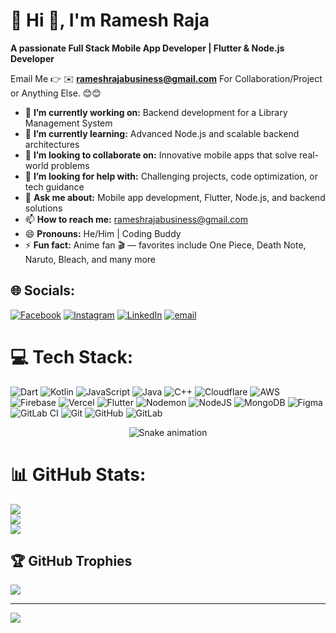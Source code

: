 # 💫 Hi 👋, I'm Ramesh Raja
**A passionate Full Stack Mobile App Developer | Flutter & Node.js Developer**

Email Me 👉 ✉️ **rameshrajabusiness@gmail.com** For Collaboration/Project or Anything Else. 😊😊

- 🔭 **I’m currently working on:** Backend development for a Library Management System
- 🌱 **I’m currently learning:** Advanced Node.js and scalable backend architectures
- 👯 **I’m looking to collaborate on:** Innovative mobile apps that solve real-world problems
- 🤔 **I’m looking for help with:** Challenging projects, code optimization, or tech guidance
- 💬 **Ask me about:** Mobile app development, Flutter, Node.js, and backend solutions
- 📫 **How to reach me:** rameshrajabusiness@gmail.com
- 😄 **Pronouns:** He/Him | Coding Buddy
- ⚡ **Fun fact:** Anime fan 🎬 — favorites include One Piece, Death Note, Naruto, Bleach, and many more



## 🌐 Socials:
[![Facebook](https://img.shields.io/badge/Facebook-%231877F2.svg?logo=Facebook&logoColor=white)](https://facebook.com/RameshRajaMk4) [![Instagram](https://img.shields.io/badge/Instagram-%23E4405F.svg?logo=Instagram&logoColor=white)](https://instagram.com/its_rameshbalach) [![LinkedIn](https://img.shields.io/badge/LinkedIn-%230077B5.svg?logo=linkedin&logoColor=white)](https://linkedin.com/in/ramesh-raja-b63a5627b) [![email](https://img.shields.io/badge/Email-D14836?logo=gmail&logoColor=white)](mailto:rameshrajabusiness@gmail.com) 



# 💻 Tech Stack:
![Dart](https://img.shields.io/badge/dart-%230175C2.svg?style=for-the-badge&logo=dart&logoColor=white) ![Kotlin](https://img.shields.io/badge/kotlin-%237F52FF.svg?style=for-the-badge&logo=kotlin&logoColor=white) ![JavaScript](https://img.shields.io/badge/javascript-%23323330.svg?style=for-the-badge&logo=javascript&logoColor=%23F7DF1E) ![Java](https://img.shields.io/badge/java-%23ED8B00.svg?style=for-the-badge&logo=openjdk&logoColor=white) ![C++](https://img.shields.io/badge/c++-%2300599C.svg?style=for-the-badge&logo=c%2B%2B&logoColor=white) ![Cloudflare](https://img.shields.io/badge/Cloudflare-F38020?style=for-the-badge&logo=Cloudflare&logoColor=white) ![AWS](https://img.shields.io/badge/AWS-%23FF9900.svg?style=for-the-badge&logo=amazon-aws&logoColor=white) ![Firebase](https://img.shields.io/badge/firebase-%23039BE5.svg?style=for-the-badge&logo=firebase) ![Vercel](https://img.shields.io/badge/vercel-%23000000.svg?style=for-the-badge&logo=vercel&logoColor=white) ![Flutter](https://img.shields.io/badge/Flutter-%2302569B.svg?style=for-the-badge&logo=Flutter&logoColor=white) ![Nodemon](https://img.shields.io/badge/NODEMON-%23323330.svg?style=for-the-badge&logo=nodemon&logoColor=%BBDEAD) ![NodeJS](https://img.shields.io/badge/node.js-6DA55F?style=for-the-badge&logo=node.js&logoColor=white) ![MongoDB](https://img.shields.io/badge/MongoDB-%234ea94b.svg?style=for-the-badge&logo=mongodb&logoColor=white) ![Figma](https://img.shields.io/badge/figma-%23F24E1E.svg?style=for-the-badge&logo=figma&logoColor=white) ![GitLab CI](https://img.shields.io/badge/gitlab%20CI-%23181717.svg?style=for-the-badge&logo=gitlab&logoColor=white) ![Git](https://img.shields.io/badge/git-%23F05033.svg?style=for-the-badge&logo=git&logoColor=white) ![GitHub](https://img.shields.io/badge/github-%23121011.svg?style=for-the-badge&logo=github&logoColor=white) ![GitLab](https://img.shields.io/badge/gitlab-%23181717.svg?style=for-the-badge&logo=gitlab&logoColor=white)



<!-- Snake Game Repo View -->

<div align="center">
  <img src="https://profile-readme-generator.com/assets/snake.svg" alt="Snake animation" />
</div>


# 📊 GitHub Stats:
![](https://github-readme-stats.vercel.app/api?username=ramesh-balach&theme=dark&hide_border=false&include_all_commits=true&count_private=true)<br/>
![](https://nirzak-streak-stats.vercel.app/?user=ramesh-balach&theme=dark&hide_border=false)<br/>
![](https://github-readme-stats.vercel.app/api/top-langs/?username=ramesh-balach&theme=dark&hide_border=false&include_all_commits=true&count_private=true&layout=compact)


## 🏆 GitHub Trophies
![](https://github-profile-trophy.vercel.app/?username=ramesh-balach&theme=radical&no-frame=false&no-bg=true&margin-w=4)

---
[![](https://visitcount.itsvg.in/api?id=ramesh-balach&icon=0&color=0)](https://visitcount.itsvg.in)

<!-- Proudly created with GPRM ( https://gprm.itsvg.in ) -->
